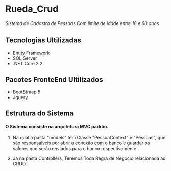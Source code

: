 # Rueda_Crud
###### *Sistema de Cadastro de Pessoas Com limite de idade entre 18 e 60 anos*

## Tecnologias Ultilizadas
- Entity Framework
- SQL Server
- .NET Core 2.2

## Pacotes FronteEnd Ultilizados
- BootStraap 5
- Jquery

## Estrutura do Sistema
#### O Sistema consiste na arquitetura MVC padrão.

1. Na qual a pasta "models" tem Classe "PessoaContext" e "Pessoas", que são responsalveis por abrir a conexão com o banco e guardar os valores que serão enviados para o banco respectivamente

2. Ja na pasta Controllers, Teremos Toda Regra de Negócio relacionada ao CRUD.


